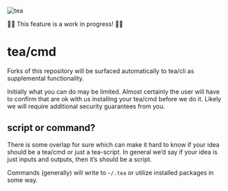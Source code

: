 ![tea](https://tea.xyz/banner.png)

🚨🚨 This feature is a work in progress! 🚨🚨

# tea/cmd

Forks of this repository will be surfaced automatically to tea/cli as supplemental functionality.

Initially what you can do may be limited. Almost certainly the user will
have to confirm that are ok with us installing your tea/cmd before we do it.
Likely we will require additional security guarantees from you.


## script or command?

There is some overlap for sure which can make it hard to know if your
idea should be a tea/cmd or just a tea-script. In general we’d say if
your idea is just inputs and outputs, then it’s should be a script.

Commands (generally) will write to `~/.tea` or utilize installed
packages in some way.
